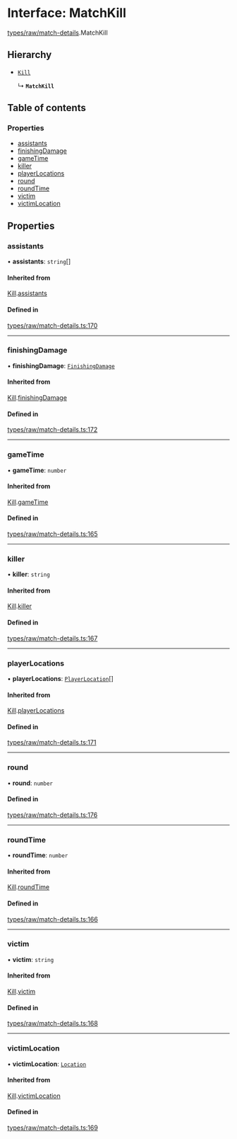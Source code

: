 # Interface: MatchKill

[types/raw/match-details](../modules/types_raw_match_details.md).MatchKill

## Hierarchy

- [`Kill`](types_raw_match_details.Kill.md)

  ↳ **`MatchKill`**

## Table of contents

### Properties

- [assistants](types_raw_match_details.MatchKill.md#assistants)
- [finishingDamage](types_raw_match_details.MatchKill.md#finishingdamage)
- [gameTime](types_raw_match_details.MatchKill.md#gametime)
- [killer](types_raw_match_details.MatchKill.md#killer)
- [playerLocations](types_raw_match_details.MatchKill.md#playerlocations)
- [round](types_raw_match_details.MatchKill.md#round)
- [roundTime](types_raw_match_details.MatchKill.md#roundtime)
- [victim](types_raw_match_details.MatchKill.md#victim)
- [victimLocation](types_raw_match_details.MatchKill.md#victimlocation)

## Properties

### assistants

• **assistants**: `string`[]

#### Inherited from

[Kill](types_raw_match_details.Kill.md).[assistants](types_raw_match_details.Kill.md#assistants)

#### Defined in

[types/raw/match-details.ts:170](https://github.com/jameslinimk/unofficial-valorant-api/blob/317491a/package/src/types/raw/match-details.ts#L170)

___

### finishingDamage

• **finishingDamage**: [`FinishingDamage`](types_raw_match_details.FinishingDamage.md)

#### Inherited from

[Kill](types_raw_match_details.Kill.md).[finishingDamage](types_raw_match_details.Kill.md#finishingdamage)

#### Defined in

[types/raw/match-details.ts:172](https://github.com/jameslinimk/unofficial-valorant-api/blob/317491a/package/src/types/raw/match-details.ts#L172)

___

### gameTime

• **gameTime**: `number`

#### Inherited from

[Kill](types_raw_match_details.Kill.md).[gameTime](types_raw_match_details.Kill.md#gametime)

#### Defined in

[types/raw/match-details.ts:165](https://github.com/jameslinimk/unofficial-valorant-api/blob/317491a/package/src/types/raw/match-details.ts#L165)

___

### killer

• **killer**: `string`

#### Inherited from

[Kill](types_raw_match_details.Kill.md).[killer](types_raw_match_details.Kill.md#killer)

#### Defined in

[types/raw/match-details.ts:167](https://github.com/jameslinimk/unofficial-valorant-api/blob/317491a/package/src/types/raw/match-details.ts#L167)

___

### playerLocations

• **playerLocations**: [`PlayerLocation`](types_raw_match_details.PlayerLocation.md)[]

#### Inherited from

[Kill](types_raw_match_details.Kill.md).[playerLocations](types_raw_match_details.Kill.md#playerlocations)

#### Defined in

[types/raw/match-details.ts:171](https://github.com/jameslinimk/unofficial-valorant-api/blob/317491a/package/src/types/raw/match-details.ts#L171)

___

### round

• **round**: `number`

#### Defined in

[types/raw/match-details.ts:176](https://github.com/jameslinimk/unofficial-valorant-api/blob/317491a/package/src/types/raw/match-details.ts#L176)

___

### roundTime

• **roundTime**: `number`

#### Inherited from

[Kill](types_raw_match_details.Kill.md).[roundTime](types_raw_match_details.Kill.md#roundtime)

#### Defined in

[types/raw/match-details.ts:166](https://github.com/jameslinimk/unofficial-valorant-api/blob/317491a/package/src/types/raw/match-details.ts#L166)

___

### victim

• **victim**: `string`

#### Inherited from

[Kill](types_raw_match_details.Kill.md).[victim](types_raw_match_details.Kill.md#victim)

#### Defined in

[types/raw/match-details.ts:168](https://github.com/jameslinimk/unofficial-valorant-api/blob/317491a/package/src/types/raw/match-details.ts#L168)

___

### victimLocation

• **victimLocation**: [`Location`](types_raw_match_details.Location.md)

#### Inherited from

[Kill](types_raw_match_details.Kill.md).[victimLocation](types_raw_match_details.Kill.md#victimlocation)

#### Defined in

[types/raw/match-details.ts:169](https://github.com/jameslinimk/unofficial-valorant-api/blob/317491a/package/src/types/raw/match-details.ts#L169)
